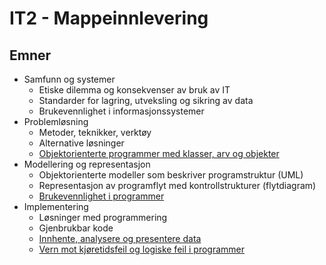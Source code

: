 # IT2 - Mappeinnlevering

## Emner

- Samfunn og systemer
    - Etiske dilemma og konsekvenser av bruk av IT
    - Standarder for lagring, utveksling og sikring av data
    - Brukevennlighet i informasjonssystemer
- Problemløsning
    - Metoder, teknikker, verktøy
    - Alternative løsninger
    - [Objektorienterte programmer med klasser, arv og objekter](Problemløsning/OOP/OOP.md)
- Modellering og representasjon
    - Objektorienterte modeller som beskriver programstruktur (UML)
    - Representasjon av programflyt med kontrollstrukturer (flytdiagram)
    - [Brukevennlighet i programmer](Modellering_og_representasjon/brukervennlighet.md)
- Implementering
    - Løsninger med programmering
    - Gjenbrukbar kode
    - [Innhente, analysere og presentere data](./Implementering/Innhente-data/presentere-data.md)
    - [Vern mot kjøretidsfeil og logiske feil i programmer](./Implementering/feilhaandtering.md)
